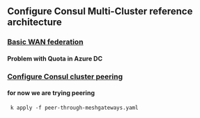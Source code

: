 
## Configure Consul Multi-Cluster reference architecture

### [Basic WAN federation](https://developer.hashicorp.com/consul/tutorials/multi-cluster-deploy/multi-cluster-reference-architecture#basic-wan-federation)

#### Problem with Quota in Azure DC


###  [Configure Consul cluster peering](https://developer.hashicorp.com/consul/tutorials/developer-mesh/cluster-peering#configure-consul-cluster-peering)

#### for now we are trying peering

```shell
 k apply -f peer-through-meshgateways.yaml
```
